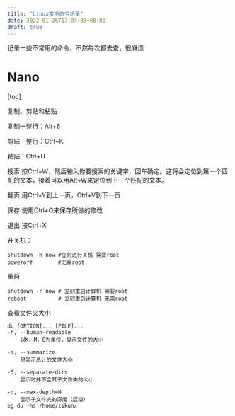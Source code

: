 ```yaml
---
title: "Linux常用命令记录"
date: 2022-01-26T17:04:33+08:00
draft: true
---
```


记录一些不常用的命令，不然每次都去查，很麻烦



# Nano

[toc]

复制、剪贴和粘贴

复制一整行：Alt+6

剪贴一整行：Ctrl+K

粘贴：Ctrl+U

搜索
按Ctrl+W，然后输入你要搜索的关键字，回车确定。这将会定位到第一个匹配的文本，接着可以用Alt+W来定位到下一个匹配的文本。

翻页
用Ctrl+Y到上一页，Ctrl+V到下一页

保存
使用Ctrl+O来保存所做的修改

退出
按Ctrl+X

开关机：
```
shutdown -h now #立刻进行关机 需要root
poweroff        #无需root
```

重启
```
shutdown -r now # 立刻重启计算机 需要root
reboot          # 立刻重启计算机 无需root
```

查看文件夹大小
```
du [OPTION]... [FILE]...
-h, --human-readable
    以K，M，G为单位，显示文件的大小

-s, --summarize
    只显示总计的文件大小

-S, --separate-dirs
    显示时并不含其子文件夹的大小

-d, --max-depth=N
    显示子文件夹的深度（层级）
eg du -hs /home/zikun/
```
